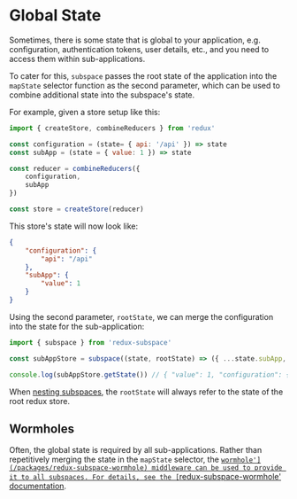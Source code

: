 # Global State

Sometimes, there is some state that is global to your application, e.g. configuration, authentication tokens, user details, etc., and you need to access them within sub-applications.

To cater for this, `subspace` passes the root state of the application into the `mapState` selector function as the second parameter, which can be used to combine additional state into the subspace's state.

For example, given a store setup like this:

``` javascript
import { createStore, combineReducers } from 'redux'

const configuration = (state= { api: '/api' }) => state
const subApp = (state = { value: 1 }) => state

const reducer = combineReducers({
    configuration,
    subApp
})

const store = createStore(reducer)
```

This store's state will now look like:

```json
{
    "configuration": {
        "api": "/api"
    },
    "subApp": {
        "value": 1
    }
}
```

Using the second parameter, `rootState`, we can merge the configuration into the state for the sub-application:

```javascript
import { subspace } from 'redux-subspace'

const subAppStore = subspace((state, rootState) => ({ ...state.subApp, configuration: rootState.configuration }))(store)

console.log(subAppStore.getState()) // { "value": 1, "configuration": { "api": "/api" } }
```

When [nesting subspaces](/docs/advanced/NestingSubspaces.md), the `rootState` will always refer to the state of the root redux store.

## Wormholes

Often, the global state is required by all sub-applications. Rather than repetitively merging the state in the `mapState` selector, the [`wormhole'](/packages/redux-subspace-wormhole) middleware can be used to provide it to all subspaces. For details, see the [`redux-subspace-wormhole' documentation](/packages/redux-subspace-wormhole/docs).
